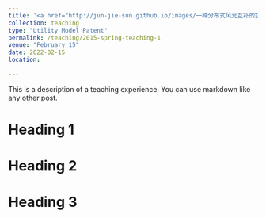 ```yaml
---
title: '<a href="http://jun-jie-sun.github.io/images/一种分布式风光互补的空气净化装置.png" style="color: teal;">4. Granted: A Distributed Air Purification Device with Wind-Solar Hybrid Power Supply </a>'
collection: teaching
type: "Utility Model Patent"
permalink: /teaching/2015-spring-teaching-1
venue: "February 15"
date: 2022-02-15
location: 

---
```


This is a description of a teaching experience. You can use markdown like any other post.

Heading 1
======

Heading 2
======

Heading 3
======
